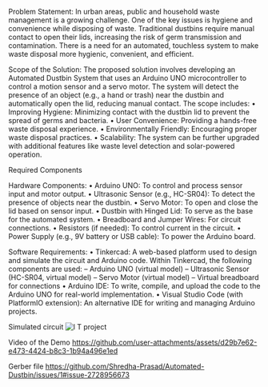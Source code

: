 Problem Statement:
In urban areas, public and household waste management is a growing challenge. One of
the key issues is hygiene and convenience while disposing of waste. Traditional dustbins
require manual contact to open their lids, increasing the risk of germ transmission and
contamination. There is a need for an automated, touchless system to make waste disposal
more hygienic, convenient, and efficient.

Scope of the Solution:
The proposed solution involves developing an Automated Dustbin System that uses
an Arduino UNO microcontroller to control a motion sensor and a servo motor. The
system will detect the presence of an object (e.g., a hand or trash) near the dustbin and
automatically open the lid, reducing manual contact. The scope includes:
• Improving Hygiene: Minimizing contact with the dustbin lid to prevent the
spread of germs and bacteria.
• User Convenience: Providing a hands-free waste disposal experience.
• Environmentally Friendly: Encouraging proper waste disposal practices.
• Scalability: The system can be further upgraded with additional features like
waste level detection and solar-powered operation.

Required Components

Hardware Components:
• Arduino UNO: To control and process sensor input and motor output.
• Ultrasonic Sensor (e.g., HC-SR04): To detect the presence of objects near the
dustbin.
• Servo Motor: To open and close the lid based on sensor input.
• Dustbin with Hinged Lid: To serve as the base for the automated system.
• Breadboard and Jumper Wires: For circuit connections.
• Resistors (if needed): To control current in the circuit.
• Power Supply (e.g., 9V battery or USB cable): To power the Arduino board.

Software Requirements:
• Tinkercad: A web-based platform used to design and simulate the circuit and
Arduino code. Within Tinkercad, the following components are used:
– Arduino UNO (virtual model)
– Ultrasonic Sensor (HC-SR04, virtual model)
– Servo Motor (virtual model)
– Virtual breadboard for connections
• Arduino IDE: To write, compile, and upload the code to the Arduino UNO for
real-world implementation.
• Visual Studio Code (with PlatformIO extension): An alternative IDE for
writing and managing Arduino projects.

Simulated circuit
![l T project](https://github.com/user-attachments/assets/7b13b3a4-4eae-4368-9647-ffc369a1cb57)

Video of the Demo 
https://github.com/user-attachments/assets/d29b7e62-e473-4424-b8c3-1b94a496e1ed

Gerber file
https://github.com/Shredha-Prasad/Automated-Dustbin/issues/1#issue-2728956673
